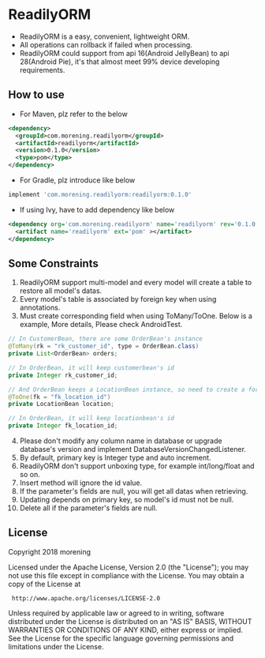# ReadilyORM
 * ReadilyORM is a easy, convenient, lightweight ORM.
 * All operations can rollback if failed when processing.
 * ReadilyORM could support from api 16(Android JellyBean) to api 28(Android Pie), it's that almost meet 99% device developing requirements.
 
## How to use
* For Maven, plz refer to the below
 ```xml
 <dependency>
   <groupId>com.morening.readilyorm</groupId>
   <artifactId>readilyorm</artifactId>
   <version>0.1.0</version>
   <type>pom</type>
 </dependency>
 ```
* For Gradle, plz introduce like below
 ```groovy
 implement 'com.morening.readilyorm:readilyorm:0.1.0'
 ```
* If using Ivy, have to add dependency like below
 ```xml
 <dependency org='com.morening.readilyorm' name='readilyorm' rev='0.1.0'>
   <artifact name='readilyorm' ext='pom' ></artifact>
 </dependency>
 ```
 
## Some Constraints
 1. ReadilyORM support multi-model and every model will create a table to restore all model's datas.
 2. Every model's table is associated by foreign key when using annotations.
 3. Must create corresponding field when using ToMany/ToOne. Below is a example, More details, Please check AndroidTest.
 ```java
 // In CustomerBean, there are some OrderBean's instance
 @ToMany(rk = "rk_customer_id", type = OrderBean.class)
 private List<OrderBean> orders;
 ```
 ```java
 // In OrderBean, it will keep customerbean's id
 private Integer rk_customer_id;
 ```
 ```java
 // And OrderBean keeps a LocationBean instance, so need to create a foreign key of LocationBean
 @ToOne(fk = "fk_location_id")
 private LocationBean location;
 ```
  ```java
  // In OrderBean, it will keep locationbean's id
  private Integer fk_location_id;
  ```
 4. Please don't modify any column name in database or upgrade database's version and implement DatabaseVersionChangedListener.
 5. By default, primary key is Integer type and auto increment.
 6. ReadilyORM don't support unboxing type, for example int/long/float and so on.
 7. Insert method will ignore the id value.
 8. If the parameter's fields are null, you will get all datas when retrieving.
 9. Updating depends on primary key, so model's id must not be null.
 10. Delete all if the parameter's fields are null.
 
 
## License
 Copyright 2018 morening

 Licensed under the Apache License, Version 2.0 (the "License");
 you may not use this file except in compliance with the License.
 You may obtain a copy of the License at

     http://www.apache.org/licenses/LICENSE-2.0

 Unless required by applicable law or agreed to in writing, software
 distributed under the License is distributed on an "AS IS" BASIS,
 WITHOUT WARRANTIES OR CONDITIONS OF ANY KIND, either express or implied.
 See the License for the specific language governing permissions and
 limitations under the License.
